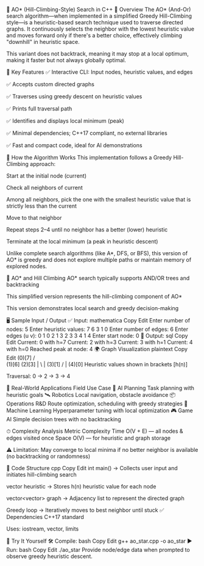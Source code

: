🔄 AO* (Hill-Climbing-Style) Search in C++
📖 Overview
The AO* (And-Or) search algorithm—when implemented in a simplified Greedy Hill-Climbing style—is a heuristic-based search technique used to traverse directed graphs. It continuously selects the neighbor with the lowest heuristic value and moves forward only if there's a better choice, effectively climbing "downhill" in heuristic space.

This variant does not backtrack, meaning it may stop at a local optimum, making it faster but not always globally optimal.

📌 Key Features
✅ Interactive CLI: Input nodes, heuristic values, and edges

✅ Accepts custom directed graphs

✅ Traverses using greedy descent on heuristic values

✅ Prints full traversal path

✅ Identifies and displays local minimum (peak)

✅ Minimal dependencies; C++17 compliant, no external libraries

✅ Fast and compact code, ideal for AI demonstrations

🔧 How the Algorithm Works
This implementation follows a Greedy Hill-Climbing approach:

Start at the initial node (current)

Check all neighbors of current

Among all neighbors, pick the one with the smallest heuristic value that is strictly less than the current

Move to that neighbor

Repeat steps 2–4 until no neighbor has a better (lower) heuristic

Terminate at the local minimum (a peak in heuristic descent)

Unlike complete search algorithms (like A*, DFS, or BFS), this version of AO* is greedy and does not explore multiple paths or maintain memory of explored nodes.

🧠 AO* and Hill Climbing
AO* search typically supports AND/OR trees and backtracking

This simplified version represents the hill-climbing component of AO*

This version demonstrates local search and greedy decision-making

🖥 Sample Input / Output
✅ Input:
mathematica
Copy
Edit
Enter number of nodes: 5
Enter heuristic values:
7 6 3 1 0
Enter number of edges: 6
Enter edges (u v):
0 1
0 2
1 3
2 3
3 4
1 4
Enter start node: 0
🔽 Output:
sql
Copy
Edit
Current: 0 with h=7
Current: 2 with h=3
Current: 3 with h=1
Current: 4 with h=0
Reached peak at node: 4
🌍 Graph Visualization
plaintext
Copy
Edit
       (0)[7]
      /     \
  (1)[6]   (2)[3]
   |   \     |
  (3)[1]    /
     |
   (4)[0]
Heuristic values shown in brackets [h(n)]

Traversal: 0 → 2 → 3 → 4

🚀 Real-World Applications
Field	Use Case
🤖 AI Planning	Task planning with heuristic goals
🛰️ Robotics	Local navigation, obstacle avoidance
📦 Operations R&D	Route optimization, scheduling with greedy strategies
🧠 Machine Learning	Hyperparameter tuning with local optimization
🎮 Game AI	Simple decision trees with no backtracking

⏱ Complexity Analysis
Metric	Complexity
Time	O(V + E) — all nodes & edges visited once
Space	O(V) — for heuristic and graph storage

⚠️ Limitation: May converge to local minima if no better neighbor is available (no backtracking or randomness)

📄 Code Structure
cpp
Copy
Edit
int main()
→ Collects user input and initiates hill-climbing search

vector<int> heuristic
→ Stores h(n) heuristic value for each node

vector<vector<int>> graph
→ Adjacency list to represent the directed graph

Greedy loop
→ Iteratively moves to best neighbor until stuck
✅ Dependencies
C++17 standard

Uses: iostream, vector, limits

🧪 Try It Yourself
🛠 Compile:
bash
Copy
Edit
g++ ao_star.cpp -o ao_star
▶️ Run:
bash
Copy
Edit
./ao_star
Provide node/edge data when prompted to observe greedy heuristic descent.
